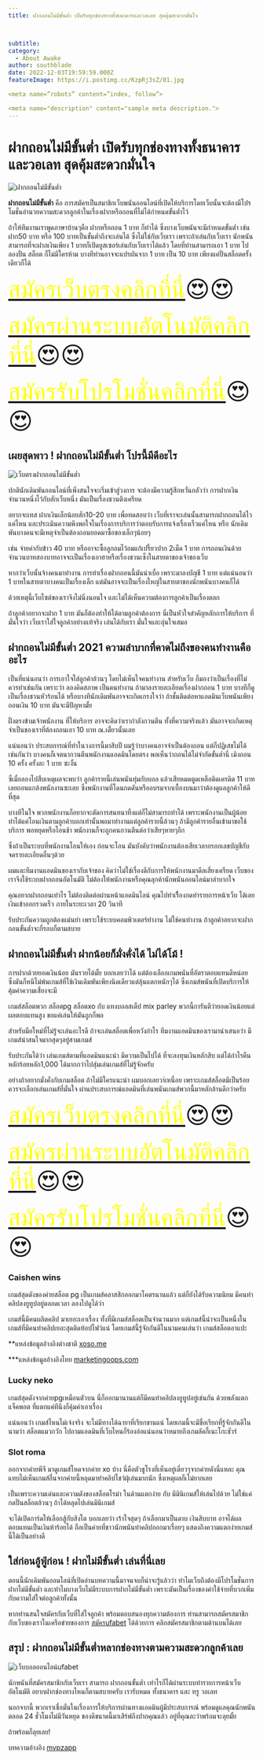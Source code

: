 ```yaml
---
title: ฝากถอนไม่มีขั้นต่ำ เปิดรับทุกช่องทางทั้งธนาคารและวอเลท สุดคุ้มสะดวกมั่นใจ



subtitle: 
category:
  - About Awake
author: southblade
date: 2022-12-03T19:59:59.000Z
featureImage: https://i.postimg.cc/KzpRj3sZ/01.jpg

<meta name=”robots” content=”index, follow”>

<meta name="description" content="sample meta description.">
---
```



# ฝากถอนไม่มีขั้นต่ำ เปิดรับทุกช่องทางทั้งธนาคารและวอเลท สุดคุ้มสะดวกมั่นใจ


![ฝากถอนไม่มีขั้นต่ำ](https://i.postimg.cc/KzpRj3sZ/01.jpg)


**ฝากถอนไม่มีขั้นต่ำ** คือ การสมัครเป็นสมาชิกเว็บพนันออนไลน์ที่เปิดให้บริการโดยเว็บนั้นจะต้องมีโปรโมชั่นอำนวยความสะดวกลูกค้าในเรื่องฝากหรือถอนที่ไม่ได้กำหนดขั้นต่ำไว้ 

ถ้าให้ทีมงานเราพูดภาษาบ้านๆคือ ฝากหรือถอน 1 บาท ก็ทำได้ ซึ่งบางเว็บพนันจะมีกำหนดขั้นต่ำ เช่น ฝาก50 บาท หรือ 100 บาทเป็นขั้นต่ำถึงจะเล่นได้ ซึ่งไม่ใช่กับเว็บเรา เพราะถ้าเล่นกับเว็บเรา นักพนันสามารถที่จะฝากเงินเพียง 1 บาทก็เปิดยูสเซอร์เล่นกับเว็บเราได้แล้ว โดยที่ท่านสามารถเอา 1 บาท ไปลองปั่น สล็อต ก็ไม่มีใครห้าม บางทีท่านอาจจะแปรผันจาก 1 บาท เป็น 10 บาท เพียงแค่ปั่นสล็อตครั้งเดียวก็ได้

<font size= "8">[<span style="color:yellow">สมัครเว็บตรงคลิกที่นี่</span>](https://nazavip.com/26174/t41626o2r59456244323y2m2l464p4)😍😍</font>

<font size= "8">[<span style="color:yellow">สมัครผ่านระบบอัตโนมัติคลิกที่นี่</span>](https://nazavip.com/26174/t41626o2r59456244323y2m2l464p4)😍😍</font>

<font size= "8">[<span style="color:yellow">สมัครรับโปรโมชั่นคลิกที่นี</span>่](https://nazavip.com/26174/t41626o2r59456244323y2m2l464p4)😍😍</font>



## เผยสุดพาว ! ฝากถอนไม่มีขั้นต่ำ โปรนี้มีดีอะไร




![เว็บตรงฝากถอนไม่มีขั้นต่ำ](https://i.postimg.cc/g2brxW46/02.jpg)

ปกตินักเดิมพันออนไลน์ที่เพิ่งสนใจจะเริ่มเข้าสู่วงการ จะต้องมีความรู้สึกหวั่นกลัวว่า การฝากเงินจำนวนหนึ่งไว้กับสักเว็บหนึ่ง มันเป็นเรื่องชวนตึงเครียด

อยากจะเทส ฝากเงินเล็กน้อยสัก10-20 บาท เพื่อทดสอบว่า เว็บที่เราจะเล่นนั้นสามารถฝากถอนได้ไวแค่ไหน และประเมินความพึงพอใจในเรื่องการบริการว่าตอบรับการแจ้งเรื่องเร็วแค่ไหน หรือ นักเดิมพันบางคนจะมีเหตุจำเป็นต้องถอนยอดมาซื้อของเล็กๆน้อยๆ

เช่น จ่ายค่ากับข้าว 40 บาท  หรืออาจะซื้อลูกอมไว้อมแก้เปรี้ยวปาก 2เม็ด 1 บาท การถอนเงินด้วยจำนวนบาทสองบาทอาจจะเป็นเรื่องเอาฮาหรือเรื่องชวนเซ็งในสายตาของเจ้าของเว็บ

หากว่าเว็บนั้นจ้างคนมาทำงาน การทำเรื่องฝากถอนนี้มันน่าเบื่อ เพราะมาลงบัญชี 1 บาท  แต่แน่นอนว่า 1 บาทในสายตาบางคนเป็นเรื่องเล็ก แต่มันอาจจะเป็นเรื่องใหญ่ในสายตาของนักพนันบางคนก็ได้

ด้วยเหตุนี้เว็บไซต์ของเราจึงไม่นิ่งนอนใจ และไม่ได้เห็นความต้องการลูกค้าเป็นเรื่องตลก

ถ้าลูกค้าอยากจะฝาก 1 บาท มันก็ต้องทำให้ได้ตามลูกค้าต้องการ นี่เป็นหัวใจสำคัญหลักการให้บริการ ที่มั่นใจว่า เว็บเราใส่ใจลูกค้าอย่างแท้จริง เล่นได้กับเรา มั่นใจและอุ่นใจเสมอ

##  ฝากถอนไม่มีขั้นต่ำ 2021 ความลำบากที่คาดไม่ถึงของคนทำงานคืออะไร



เป็นที่แน่นอนว่า การเอาใจใส่ลูกค้าล้วนๆ โดยไม่เห็นใจคนทำงาน สำหรับเว็บ ก็มองว่าเป็นเรื่องที่ไม่ควรทำเช่นกัน เพราะว่า ลองคิดสภาพ เป็นคนทำงาน ถ้ามาลงรายละเอียดเรื่องฝากถอน 1 บาท บางทีก็ดูเป็นเรื่องชวนหัวร้อนได้   หรือบางทีนักเดิมพันอาจจะเกิดเกรงใจว่า ถ้าชั้นติดต่อหาแอดมินเว็บพนันเพียงถอนเงิน 10 บาท มันจะมีปัญหามั้ย

ฝั่งตรงข้ามเจ้าพนักงาน ที่ให้บริการ อาจจะคิดว่าเรากำลังกวนตีน ทั้งที่ความจริงแล้ว มันอาจจะเกิดเหตุจำเป็นของเราที่ต้องถอนเอา 10 บาท ณ.เดี๋่ยวนั้นเลย

แน่นอนว่า ประสบการณ์ที่ทำในวงการนี้มาสิบปี ผมรู้ว่าบางคนอาจจำเป็นต้องถอน แต่ก็ปฏิเสธไม่ได้เช่นกันว่า บางคนก็เจตนากวนตีนพนักงานแอดมินโดยตรง พอเห็นว่าถอนได้ไม่จำกัดขั้นต่ำนี่ เมิงถอน 10 ครั้ง ครั้งละ 1 บาท ซะงั้น

ซึ่เมื่อลองไปสืบเหตุผลจะพบว่า ลูกค้ารายนี้เล่นพนันทุ่มกับบอล แล้วเสียหมดตูดเหลือติดเครดิต 11 บาท เลยถอนแกล้งพนักงานซะเลย ซึ่งพนักงานที่โดนกดดันหรืออบรมจากเบื้องบนมาว่าต้องดูแลลูกค้าให้ดีที่สุด

บางทีในใจ พวกพนักงานก็อยากจะตัดการสนทนาทิ้งแต่ก็ไม่สามารถทำได้ เพราะพนักงานเป็นผู้น้อย ทำได้แค่โอนเงินตามลูกค้าบอกเท่านั้นพอมาทำงานแต่ลูกค้ารายนี้ล้วนๆ ถ้ามีลูกค้ารายอื่นเข้ามาขอใช้บริการ พอหยุดหรือโอนช้า พนักงานก็จะถูกคนกวนตีนต่อว่าเสียๆหายๆอีก

 

ซึ่งถ้าเป็นระบบที่พนักงานโอนให้เอง ก่อนจะโอน มันบังคับว่าพนักงานต้องเสียเวลากรอกเลขบัญชีกับจดรายละเอียดอื่นๆด้วย


ผมและทีมงานแอดมินของเรากับเจ้าของ คิดว่าไม่ใช่เรื่องดีกับการให้พนักงานมาดีลเสี่ยงเครียด เว็บของเราจึงใช้ระบบฝากถอนอัตโนมัติ ไม่ต้องให้พนักงานหรือคุณลุกค้านักพนันออนไลน์มาลำบากใจ

คุณอยากฝากถอนเท่าไร ไม่ต้องติดต่อผ่านหน้าแอดมินไลน์  คุณไปทำเรีื่องกดทำรายการหน้าเว็บ ได้เลย เงินเข้าออกรวดเร็ว ภายในระยะเวลา 20 วินาที

รับประกันความถูกต้องแม่นยำ เพราะใช้ระบบคอมพิวเตอร์ทำงาน ไม่ใช่คนทำงาน ถ้าลูกค้าอยากจะฝากถอนขั้นต่ำจะกี่รอบก็ตามสบาย

## ฝากถอนไม่มีขั้นต่ำ ฝากน้อยก็มั่งคั่งได้ ไม่ได้โม้ !




การฝากด้วยยอดเงินน้อย มันรวยได้มั้ย บอกเลยว่าได้ แต่ต้องเลือกเกมพนันที่อัตราตอบแทนดีหน่อย ซึ่งมันก็หนีไม่พ้นเกมส์ที่ใช้เงินเดิมพันเพียงนิดเดียวแต่ลุ้นแตกหนักๆได้ ซึ่งเกมส์พนันที่เปิดบริการให้คุ้มค่าความเสี่ยงจะมี

เกมส์สล็อตพวก  สล็อตpg สล็อตxo กับ แทงบอลสเต็ป mix parley พวกนี้การันตีว่ายอดเงินน้อยแต่ผลตอบแทนสูง ขอแค่เล่นให้มันถูกก็พอ

สำหรับมือใหม่ที่ไม่รู้จะเล่นอะไรดี ถ้าจะเล่นสล็อตเพื่อหวังกำไร  ทีมงานแอดมินของเรามานำเสนอว่า มีเกมส์น่าสนใจมากสุดๆอยู่สามเกมส์

รับประกันได้ว่า เล่นเกมส์ตามที่แอดมินแนะนำ มีความเป็นไปได้ ที่จะลงทุนเงินหลักสิบ แต่ได้กำไรคืนหลักร้อยหลัก1,000 ได้มากกว่าไปสุ่มเล่นเกมส์ที่ไม่รู้จักครับ

อย่างถ้าอยากมั่งคั่งกับเกมสล็อต ถ้าไม่มีใครแนะนำ ผมบอกเลยวา่เหนื่อย เพราะเกมส์สล็อตมีเป็นร้อย ควรจะเลือกเล่นเกมส์ที่มั่นใจ ผ่านประสบการณ์แอดมินที่เล่นพนันเกมส์พวกนี้มาหลักล้านดีกว่าครับ

<font size= "8">[<span style="color:yellow">สมัครเว็บตรงคลิกที่นี่</span>](https://nazavip.com/26174/t41626o2r59456244323y2m2l464p4)😍😍</font>

<font size= "8">[<span style="color:yellow">สมัครผ่านระบบอัตโนมัติคลิกที่นี่</span>](https://nazavip.com/26174/t41626o2r59456244323y2m2l464p4)😍😍</font>

<font size= "8">[<span style="color:yellow">สมัครรับโปรโมชั่นคลิกที่นี</span>่](https://nazavip.com/26174/t41626o2r59456244323y2m2l464p4)😍😍</font>

### Caishen wins



เกมส์สุดดังของค่ายสล็อต pg เป็นเกมส์คลาสสิกออกมาโคตรนานแล้ว แต่ก็ยังได้รับความนิยม มีคนทำคลิปลงยูทูปอยู่ตลอดเวลา ลองไปดูได้ว่า

เกมส์นี้มีคนผลิตคลิป มาเยอะเอาเรื่อง ทั้งที่มีเกมส์สล็อตเป็นจำนวนมาก แต่เกมส์นี้น่าจะเป็นหนึ่งในเกมส์ที่มีคนทำคลิปเยอะสุดติดท้อปไฟว์แน่  โดยเกมส์นี้รู้จักกันดีในนามคนเล่นว่า เกมส์สล็อตอาแปะ

**แหล่งข้อมูลอ้างอิงต่างชาติ [xoso.me](https://xoso.mobi/)

***แหล่งข้อมูลอ้างอิงไทย [marketingoops.com](https://www.marketingoops.com/)

### Lucky neko

เกมส์สุดดังจากค่ายpgเหมือนตัวบน นี่ก็ออกมานานแต่ก็มีคนทำคลิปลงยูทูปอยู่เช่นกัน ด้วยพลังแตกแจ็คพอต ที่แตกแค่ทีนึงก็คุ้มค่าเอาเรื่อง

แน่นอนว่า เกมส์ไหนไม่เจ๋งจริง จะไม่มีทางได้ฉายาที่เรียกขานแน่ โดยเกมนี้จะมีชื่อเรียกที่รู้จักกันดีในนามว่า สล็อตแมวกวัก ไปถามแอดมินที่เว็บไหนก็ร้องอ๋อแน่นอนว่าหมายถึงเกมลัคกี้เนะโกะชัวร์

### Slot roma

ออกจากค่ายพีจี มาดูเกมส์โหดจากค่าย xo บ้าง  นี่คือตัวชูโรงที่เห็นอยู่เดี่ยวๆจากค่ายดังนี่แหละ คุณแทบไม่เห็นเกมส์อื่นจากค่ายนี้หลุดมาทำคลิปโชว์ผุ้เล่นมากนัก ซึ่งเหตุผลก็เไม่ยากเลย

เป็นเพราะความเด่นและความดังของสล็อตโรม่า ในด้านแตกง่าย กับ มีมินิเกมส์ให้เล่นไปด้วย ไม่ใช่แค่กดปั่นสล็อตล้วนๆ ถ้าได้หลุดไปเล่นมินิเกมส์ 


จะได้เปิดการ์ดให้เลือกสู้กับสิงโต บอกเลยว่า เร้าใจสุดๆ ถ้าเลือกมาเป็นดาบ เงินสิบบาท อาจได้ผลตอบแทนเป็นเงินห้าร้อยได้ ถือเป็นค่ายที่ชาวนักพนันทำคลิปออกมาเรื่อยๆ แสดงถึงความแตกง่ายเกมส์นี้ได้เป็นอย่างดี

## ใส่ก่อนอู้ฟู่ก่อน ! ฝากไม่มีขั้นต่ำ  เล่นที่นี่เลย

ตอนนี้นักเดิมพันออนไลน์ที่เปิดอ่านบทความนี้มาจนจบก็น่าจะรู้แล้วว่า ทำไมเว็บถึงต้องมีโปรโมชั่นการ ฝากไม่มีขั้นต่ำ และทำไมบางเว็บไม่มีระบบการฝากไม่มีขั้นต่ำ เพราะมันเป็นเรื่องของค่าใช้จ่ายที่บวกเพิ่มกับความใส่ใจต่อลูกค้าทั้งนั้น


หากท่านสนใจสมัครกับเว็บที่ใส่ใจลูกค้า พร้อมตอบสนองทุกความต้องการ ท่านสามารถสมัครสมาชิกกับเว็บของเราในเครือข่ายของการ [สมัครufabet](registerufabet) ได้ด้วยการ คลิกสมัครสมาชิกตามด้านบนได้เลย

## สรุป : ฝากถอนไม่มีขั้นต่ำหลากช่องทางตามความสะดวกลูกค้าเลย

![เว็บบอลออนไลน์ufabet](https://i.postimg.cc/Hn5cNsBd/03.jpg)

นักพนันที่สมัครสมาชิกกับเว็บเรา สามารถ ฝากถอนขั้นต่ำ เท่าไรก็ได้ผ่านระบบทำรายการหน้าเว็บอัตโนมัติ อยากฝากช่องทางไหนก็ตามสบายครับ เรารับหมด ทั้งธนาคาร และ ทรู วอเลท 

นอกจากนี้ พวกเราเชื่อมั่นในเรื่องการให้บริการผ่านทางแอดมินผู้มีประสบการณ์ พร้อมดูแลคุณนักพนันตลอด 24 ชั่วโมงไม่มีวันหยุด ของดีขนาดนี้มาเสิร์ฟถึงปากคุณแล้ว อยู่ที่คุณละว่าพร้อมจะลุยมั้ย

ถ้าพร้อมก็ลุยเลย!


บทความอ้างอิง [mvpzapp](https://mvpzapp.com/)